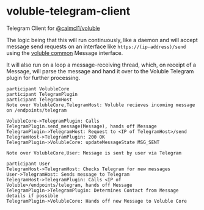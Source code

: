 # voluble-telegram-client
Telegram Client for [@calmcl1/voluble](https://github.com/calmcl1/voluble)

The logic being that this will run continuously, like a daemon and will accept message send requests on an interface like `https://(ip-address)/send` using the [voluble common](https://github.com/calmcl1/voluble-common) Message interface.

It will also run on a loop a message-receiving thread, which, on receipt of a Message, will parse the message and hand it over to the Voluble Telegram plugin for further processing.

```sequence
participant VolubleCore
participant TelegramPlugin
participant TelegramHost
Note over VolubleCore,TelegramHost: Voluble recieves incoming message on /endpoints/telegram

VolubleCore->TelegramPlugin: Calls TelegramPlugin.send_message(Message), hands off Message
TelegramPlugin->TelegramHost: Request to <IP of TelegramHost>/send
TelegramHost->TelegramPlugin: 200 OK
TelegramPlugin->VolubleCore: updateMessageState MSG_SENT

Note over VolubleCore,User: Message is sent by user via Telegram

participant User
TelegramHost->TelegramHost: Checks Telegram for new messages
User->TelegramHost: Sends message to Telegram
TelegramHost->TelegramPlugin: Calls <IP of Voluble>/endpoints/telegram, hands off Message
TelegramPlugin->TelegramPlugin: Determines Contact from Message details if possible
TelegramPlugin->VolubleCore: Hands off new Message to Voluble Core
```




